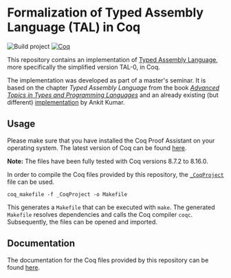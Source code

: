 # Formalization of Typed Assembly Language (TAL) in Coq

![Build project](https://github.com/matthesjh/coq-tal/workflows/Build%20project/badge.svg)
[![Coq](https://img.shields.io/badge/coq-%3E%3D%208.7.2-brightgreen)](https://coq.inria.fr/)

This repository contains an implementation of [Typed Assembly Language](https://www.cs.cornell.edu/talc/), more specifically the simplified version TAL-0, in Coq.

The implementation was developed as part of a master's seminar. It is based on the chapter *Typed Assembly Language* from the book [*Advanced Topics in Types and Programming Languages*](https://www.cis.upenn.edu/~bcpierce/attapl/) and an already existing (but different) [implementation](https://github.com/ankitku/TAL0/) by Ankit Kumar.

## Usage

Please make sure that you have installed the Coq Proof Assistant on your operating system. The latest version of Coq can be found [here](https://coq.inria.fr/download).

**Note:** The files have been fully tested with Coq versions 8.7.2 to 8.16.0.

In order to compile the Coq files provided by this repository, the [`_CoqProject`](_CoqProject) file can be used.

```shell
coq_makefile -f _CoqProject -o Makefile
```

This generates a `Makefile` that can be executed with `make`. The generated `Makefile` resolves dependencies and calls the Coq compiler `coqc`. Subsequently, the files can be opened and imported.

## Documentation

The documentation for the Coq files provided by this repository can be found [here](https://matthesjh.github.io/coq-tal/).